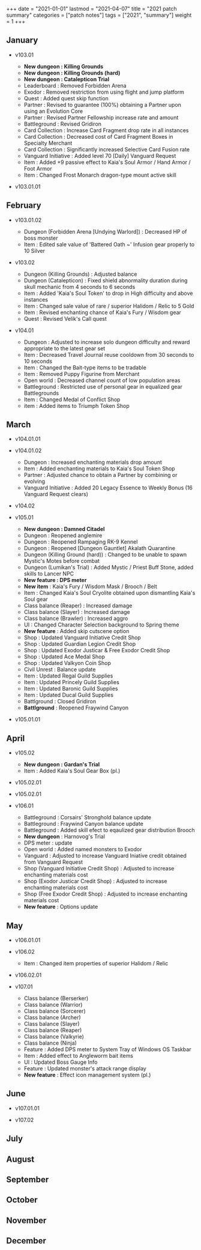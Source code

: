 +++
date = "2021-01-01"
lastmod = "2021-04-07"
title = "2021 patch summary"
categories = ["patch notes"]
tags = ["2021", "summary"]
weight = 1
+++

## January

- v103.01
  - **New dungeon : Killing Grounds**
  - **New dungeon : Killing Grounds (hard)**
  - **New dungeon : Catalepticon Trial**
  - Leaderboard : Removed Forbidden Arena
  - Exodor : Removed restriction from using flight and jump platform
  - Quest : Added quest skip function
  - Partner : Revised to guarantee (100%) obtaining a Partner upon using an Evolution Core
  - Partner : Revised Partner Fellowship increase rate and amount
  - Battleground : Revised Gridiron
  - Card Collection : Increase Card Fragment drop rate in all instances
  - Card Collection : Decreased cost of Card Fragment Boxes in Specialty Merchant
  - Card Collection : Significantly increased Selective Card Fusion rate
  - Vanguard Initiative : Added level 70 [Daily] Vanguard Request
  - Item : Added +9 passive effect to Kaia's Soul Armor / Hand Armor / Foot Armor
  - Item : Changed Frost Monarch dragon-type mount active skill

- v103.01.01

## February

- v103.01.02
  - Dungeon (Forbidden Arena [Undying Warlord]) : Decreased HP of boss monster
  - Item : Edited sale value of 'Battered Oath ~' Infusion gear properly to 10 Silver

- v103.02
  - Dungeon (Killing Grounds) : Adjusted  balance
  - Dungeon (Catalepticon) : Fixed shield abnormality duration during skull mechanic from 4 seconds to 6 seconds
  - Item : Added 'Kaia's Soul Token' to drop in High difficulty and above instances
  - Item : Changed sale value of rare / superior Halidom / Relic to 5 Gold
  - Item : Revised enchanting chance of Kaia's Fury / Wisdom gear
  - Quest : Revised Velik's Call quest

- v104.01
  - Dungeon : Adjusted to increase solo dungeon difficulty and reward appropriate to the latest gear set
  - Item : Decreased Travel Journal reuse cooldown from 30 seconds to 10 seconds
  - Item : Changed the Bait-type items to be tradable
  - Item : Removed Puppy Figurine from Merchant
  - Open world : Decreased channel count of low population areas
  - Battleground : Restricted use of personal gear in equalized gear Battlegrounds
  - Item : Changed Medal of Conflict Shop
  - item : Added items to Triumph Token Shop

## March

- v104.01.01

- v104.01.02
  - Dungeon : Increased enchanting materials drop amount
  - Item : Added enchanting materials to Kaia's Soul Token Shop
  - Partner : Adjusted chance to obtain a Partner by combining or evolving
  - Vanguard Initiative : Added 20 Legacy Essence to Weekly Bonus (16 Vanguard Request clears)

- v104.02

- v105.01
  - **New dungeon : Damned Citadel**
  - Dungeon : Reopened anglemire
  - Dungeon : Reopened Rampaging RK-9 Kennel
  - Dungeon : Reopened [Dungeon Gauntlet] Akalath Quarantine
  - Dungeon (Killing Ground (hard)) : Changed to be unable to spawn Mystic's Motes before combat
  - Dungeon (Lumikan's Trial) : Added Mystic / Priest Buff Stone, added skills to Lancer NPC
  - **New feature : DPS meter**
  - **New item** : Kaia's Fury / Wisdom Mask / Brooch / Belt
  - Item : Changed Kaia's Soul Cryolite obtained upon dismantling Kaia's Soul gear
  - Class balance (Reaper) : Increased damage
  - Class balance (Slayer) : Increased damage
  - Class balance (Brawler) : Increased aggro
  - UI : Changed Character Selection background to Spring theme
  - **New feature** : Added skip cutscene option
  - Shop : Updated Vanguard Initiative Credit Shop
  - Shop : Updated Guardian Legion Credit Shop
  - Shop : Updated Exodor Justicar & Free Exodor Credit Shop
  - Shop : Updated Ace Medal Shop
  - Shop : Updated Valkyon Coin Shop
  - Civil Unrest : Balance update
  - Item : Updated Regal Guild Supplies
  - Item : Updated Princely Guild Supplies
  - Item : Updated Baronic Guild Supplies
  - Item : Updated Ducal Guild Supplies
  - Battlground : Closed Gridiron
  - **Battlground** : Reopened Fraywind Canyon

- v105.01.01

## April

- v105.02
  - **New dungeon : Gardan's Trial**
  - Item : Added Kaia's Soul Gear Box (pl.)
- v105.02.01

- v105.02.01

- v106.01
  - Battleground : Corsairs' Stronghold balance update
  - Battleground : Fraywind Canyon balance update
  - Battleground : Added skill efect to eqaulized gear distribution Brooch
  - **New dungeon** : Harnovog's Trial
  - DPS meter : update
  - Open world : Added named monsters to Exodor
  - Vanguard : Adjusted to increase Vanguard Iniative credit obtained from Vanguard Request
  - Shop (Vanguard Initiative Credit Shop) : Adjusted to increase enchanting materials cost
  - Shop (Exodor Justicar Credit Shop) : Adjusted to increase enchanting materials cost
  - Shop (Free Exodor Credit Shop) : Adjusted to increase enchanting materials cost
  - **New feature** : Options update

## May

- v106.01.01

- v106.02
  - Item : Changed item properties of superior Halidom / Relic

- v106.02.01

- v107.01
  - Class balance (Berserker)
  - Class balance (Warrior)
  - Class balance (Sorcerer)
  - Class balance (Archer)
  - Class balance (Slayer)
  - Class balance (Reaper)
  - Class balance (Valkyrie)
  - Class balance (Ninja)
  - Feature : Added DPS meter to System Tray of Windows OS Taskbar
  - Item : Added effect to Angleworm bait items
  - UI : Updated Boss Gauge Info
  - Feature : Updated monster's attack range display
  - **New feature** : Effect icon management system (pl.)

## June

- v107.01.01

- v107.02

## July

## August

## September

## October

## November

## December
